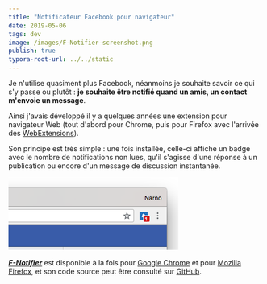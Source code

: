 ```yaml
---
title: "Notificateur Facebook pour navigateur"
date: 2019-05-06
tags: dev
image: /images/F-Notifier-screenshot.png
publish: true
typora-root-url: ../../static
---
```


Je n'utilise quasiment plus Facebook, néanmoins je souhaite savoir ce qui s'y passe ou plutôt : **je souhaite être notifié quand un amis, un contact m'envoie un message**.

Ainsi j'avais développé il y a quelques années une extension pour navigateur Web (tout d'abord pour Chrome, puis pour Firefox avec l'arrivée des [WebExtensions](https://developer.mozilla.org/fr/docs/Mozilla/Add-ons/WebExtensions)).

Son principe est très simple : une fois installée, celle-ci affiche un badge avec le nombre de notifications non lues, qu'il s'agisse d'une réponse à un publication ou encore d'un message de discussion instantanée.

![F-Notifier-screenshot](/images/F-Notifier-screenshot.png)

[***F-Notifier***](https://github.com/Narno/F-Notifier) est disponible à la fois pour [Google Chrome](https://chrome.google.com/webstore/detail/f-notifier/befpdcighpikpkklmfonkmdafmfnnkfn) et pour [Mozilla Firefox](https://addons.mozilla.org/fr/firefox/addon/f-notifier/), et son code source peut être consulté sur [GitHub](https://github.com/Narno/F-Notifier).

